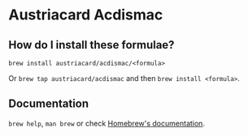 # Austriacard Acdismac

## How do I install these formulae?

`brew install austriacard/acdismac/<formula>`

Or `brew tap austriacard/acdismac` and then `brew install <formula>`.

## Documentation

`brew help`, `man brew` or check [Homebrew's documentation](https://docs.brew.sh).
